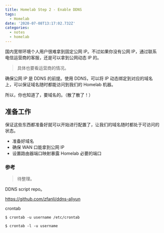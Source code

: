 ```yaml
---
title: Homelab Step 2 - Enable DDNS
tags:
  - Homelab
date: '2020-07-08T13:17:02.732Z'
categories:
  - notes
  - homelab
---
```


国内宽带环境个人用户很难拿到固定公网 IP。不过如果你没有公网 IP，通过联系电信运营商的客服，还是可以拿到公网动态 IP 的。

> 具体也要看运营商的情况。

确保公网 IP 是 DDNS 的前提。使用 DDNS，可以将 IP 动态绑定到对应的域名上，可以保证域名随时都能访问到我们的 Homelab 机器。

所以，你也知道了，要域名的。（散了散了！）

<!-- more -->

## 准备工作

保证这些东西都准备好就可以开始进行配置了，让我们的域名随时都处于可访问的状态。

- 准备好域名
- 确保 WAN 口能拿到公网 IP
- 设置路由器端口映射暴露 Homelab 必要的端口

### 参考

> 待整理。

DDNS script repo。

https://github.com/zfanli/ddns-aliyun

crontab

```shell
$ crontab -u username /etc/crontab

$ crontab -l -u username
```
